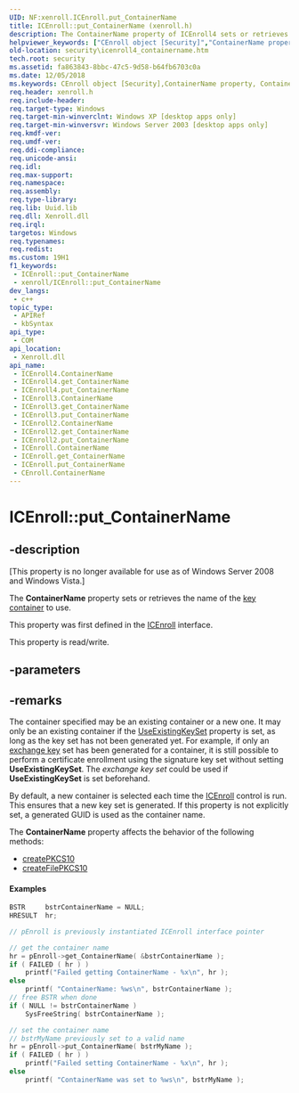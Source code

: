 ```yaml
---
UID: NF:xenroll.ICEnroll.put_ContainerName
title: ICEnroll::put_ContainerName (xenroll.h)
description: The ContainerName property of ICEnroll4 sets or retrieves the name of the key container to use. (Put)
helpviewer_keywords: ["CEnroll object [Security]","ContainerName property","ContainerName property [Security]","ContainerName property [Security]","CEnroll object","ContainerName property [Security]","ICEnroll interface","ContainerName property [Security]","ICEnroll2 interface","ContainerName property [Security]","ICEnroll3 interface","ContainerName property [Security]","ICEnroll4 interface","ICEnroll interface [Security]","ContainerName property","ICEnroll.ContainerName","ICEnroll.put_ContainerName","ICEnroll2 interface [Security]","ContainerName property","ICEnroll2.ContainerName","ICEnroll2::get_ContainerName","ICEnroll2::put_ContainerName","ICEnroll3 interface [Security]","ContainerName property","ICEnroll3.ContainerName","ICEnroll3::get_ContainerName","ICEnroll3::put_ContainerName","ICEnroll4 interface [Security]","ContainerName property","ICEnroll4.ContainerName","ICEnroll4::ContainerName","ICEnroll4::get_ContainerName","ICEnroll4::put_ContainerName","ICEnroll::get_ContainerName","ICEnroll::put_ContainerName","put_ContainerName","security.icenroll4_containername","xenroll/ICEnroll2::ContainerName","xenroll/ICEnroll2::get_ContainerName","xenroll/ICEnroll2::put_ContainerName","xenroll/ICEnroll3::ContainerName","xenroll/ICEnroll3::get_ContainerName","xenroll/ICEnroll3::put_ContainerName","xenroll/ICEnroll4::ContainerName","xenroll/ICEnroll4::get_ContainerName","xenroll/ICEnroll4::put_ContainerName","xenroll/ICEnroll::ContainerName","xenroll/ICEnroll::get_ContainerName","xenroll/ICEnroll::put_ContainerName"]
old-location: security\icenroll4_containername.htm
tech.root: security
ms.assetid: fa863843-8bbc-47c5-9d58-b64fb6703c0a
ms.date: 12/05/2018
ms.keywords: CEnroll object [Security],ContainerName property, ContainerName property [Security], ContainerName property [Security],CEnroll object, ContainerName property [Security],ICEnroll interface, ContainerName property [Security],ICEnroll2 interface, ContainerName property [Security],ICEnroll3 interface, ContainerName property [Security],ICEnroll4 interface, ICEnroll interface [Security],ContainerName property, ICEnroll.ContainerName, ICEnroll.put_ContainerName, ICEnroll2 interface [Security],ContainerName property, ICEnroll2.ContainerName, ICEnroll2::get_ContainerName, ICEnroll2::put_ContainerName, ICEnroll3 interface [Security],ContainerName property, ICEnroll3.ContainerName, ICEnroll3::get_ContainerName, ICEnroll3::put_ContainerName, ICEnroll4 interface [Security],ContainerName property, ICEnroll4.ContainerName, ICEnroll4::ContainerName, ICEnroll4::get_ContainerName, ICEnroll4::put_ContainerName, ICEnroll::get_ContainerName, ICEnroll::put_ContainerName, put_ContainerName, security.icenroll4_containername, xenroll/ICEnroll2::ContainerName, xenroll/ICEnroll2::get_ContainerName, xenroll/ICEnroll2::put_ContainerName, xenroll/ICEnroll3::ContainerName, xenroll/ICEnroll3::get_ContainerName, xenroll/ICEnroll3::put_ContainerName, xenroll/ICEnroll4::ContainerName, xenroll/ICEnroll4::get_ContainerName, xenroll/ICEnroll4::put_ContainerName, xenroll/ICEnroll::ContainerName, xenroll/ICEnroll::get_ContainerName, xenroll/ICEnroll::put_ContainerName
req.header: xenroll.h
req.include-header: 
req.target-type: Windows
req.target-min-winverclnt: Windows XP [desktop apps only]
req.target-min-winversvr: Windows Server 2003 [desktop apps only]
req.kmdf-ver: 
req.umdf-ver: 
req.ddi-compliance: 
req.unicode-ansi: 
req.idl: 
req.max-support: 
req.namespace: 
req.assembly: 
req.type-library: 
req.lib: Uuid.lib
req.dll: Xenroll.dll
req.irql: 
targetos: Windows
req.typenames: 
req.redist: 
ms.custom: 19H1
f1_keywords:
 - ICEnroll::put_ContainerName
 - xenroll/ICEnroll::put_ContainerName
dev_langs:
 - c++
topic_type:
 - APIRef
 - kbSyntax
api_type:
 - COM
api_location:
 - Xenroll.dll
api_name:
 - ICEnroll4.ContainerName
 - ICEnroll4.get_ContainerName
 - ICEnroll4.put_ContainerName
 - ICEnroll3.ContainerName
 - ICEnroll3.get_ContainerName
 - ICEnroll3.put_ContainerName
 - ICEnroll2.ContainerName
 - ICEnroll2.get_ContainerName
 - ICEnroll2.put_ContainerName
 - ICEnroll.ContainerName
 - ICEnroll.get_ContainerName
 - ICEnroll.put_ContainerName
 - CEnroll.ContainerName
---
```


# ICEnroll::put_ContainerName


## -description

<p class="CCE_Message">[This property is no longer available for use as of Windows Server 2008 and Windows Vista.]

The <b>ContainerName</b> property sets or retrieves the  name of the <a href="/windows/desktop/SecGloss/k-gly">key container</a> to use.

This property was first defined in the <a href="/windows/desktop/api/xenroll/nn-xenroll-icenroll">ICEnroll</a> interface.

This property is read/write.

## -parameters

## -remarks

The container specified may be an existing container or a new one. It may only be an existing container if the 
<a href="/windows/desktop/api/xenroll/nf-xenroll-icenroll-get_useexistingkeyset">UseExistingKeySet</a> property is set, as long as the key set has not been generated yet. For example, if only an <a href="/windows/desktop/SecGloss/e-gly">exchange key</a> set has been generated for a container, it is still possible to perform a certificate enrollment using the signature key set without setting <b>UseExistingKeySet</b>. The <i>exchange key set</i> could be used if <b>UseExistingKeySet</b> is set beforehand.

By default, a new container is selected each time the <a href="/windows/desktop/api/xenroll/nn-xenroll-icenroll">ICEnroll</a> control is run. This ensures that a new key set is generated. If this property is not explicitly set, a generated GUID is used as the container name.


The <b>ContainerName</b> property affects the behavior of the following methods:

<ul>
<li>
<a href="/windows/desktop/api/xenroll/nf-xenroll-icenroll-createpkcs10">createPKCS10</a>
</li>
<li>
<a href="/windows/desktop/api/xenroll/nf-xenroll-icenroll-createfilepkcs10">createFilePKCS10</a>
</li>
</ul>



#### Examples


```cpp
BSTR     bstrContainerName = NULL;
HRESULT  hr;

// pEnroll is previously instantiated ICEnroll interface pointer

// get the container name
hr = pEnroll->get_ContainerName( &bstrContainerName );
if ( FAILED ( hr ) )
    printf("Failed getting ContainerName - %x\n", hr );
else
    printf( "ContainerName: %ws\n", bstrContainerName );
// free BSTR when done
if ( NULL != bstrContainerName )
    SysFreeString( bstrContainerName );

// set the container name
// bstrMyName previously set to a valid name
hr = pEnroll->put_ContainerName( bstrMyName );
if ( FAILED ( hr ) )
    printf("Failed setting ContainerName - %x\n", hr );
else
    printf( "ContainerName was set to %ws\n", bstrMyName );
```

